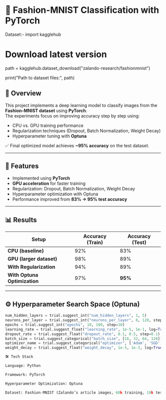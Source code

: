 # 🧵 Fashion-MNIST Classification with PyTorch  
Dataset:-
import kagglehub

# Download latest version
path = kagglehub.dataset_download("zalando-research/fashionmnist")

print("Path to dataset files:", path)

## 📌 Overview  
This project implements a deep learning model to classify images from the **Fashion-MNIST dataset** using **PyTorch**.  
The experiments focus on improving accuracy step by step using:  
- CPU vs. GPU training performance  
- Regularization techniques (Dropout, Batch Normalization, Weight Decay)  
- Hyperparameter tuning with **Optuna**  

✅ Final optimized model achieves **~95% accuracy** on the test dataset.  

---

## 🚀 Features  
- Implemented using **PyTorch**  
- **GPU acceleration** for faster training  
- Regularization: Dropout, Batch Normalization, Weight Decay  
- Hyperparameter optimization with Optuna  
- Performance improved from **83% → 95% test accuracy**  

---

## 📊 Results  

| Setup | Accuracy (Train) | Accuracy (Test) |
|-------|------------------|-----------------|
| **CPU (baseline)** | 92% | 83% |
| **GPU (larger dataset)** | 98% | 89% |
| **With Regularization** | 94% | 89% |
| **With Optuna Optimization** | 97% | **95%** |

---

## ⚙️ Hyperparameter Search Space (Optuna)  
```python
num_hidden_layers = trial.suggest_int("num_hidden_layers", 1, 5)
neurons_per_layer = trial.suggest_int("neurons_per_layer", 8, 128, step=8)
epochs = trial.suggest_int("epochs", 10, 100, step=10)
learning_rate = trial.suggest_float("learning_rate", 1e-5, 1e-1, log=True)
dropout_rate = trial.suggest_float("dropout_rate", 0.1, 0.5, step=0.1)
batch_size = trial.suggest_categorical("batch_size", [16, 32, 64, 128])
optimizer_name = trial.suggest_categorical("optimizer", ['Adam', 'SGD', 'RMSprop'])
weight_decay = trial.suggest_float("weight_decay", 1e-5, 1e-3, log=True)```

🛠️ Tech Stack

Language: Python

Framework: PyTorch

Hyperparameter Optimization: Optuna

Dataset: Fashion-MNIST (Zalando’s article images, 60k training, 10k test)

